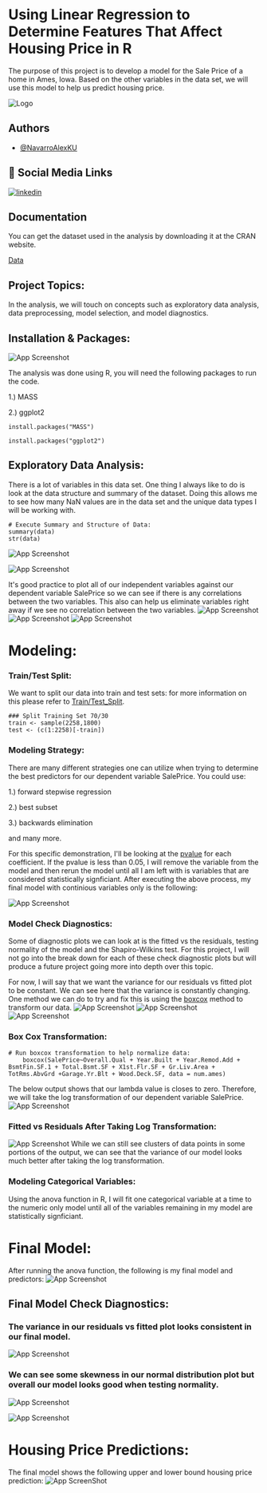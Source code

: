 
# Using Linear Regression to Determine Features That Affect Housing Price in R

The purpose of this project is to develop a model for the Sale Price of a home in Ames, Iowa. Based on the other variables in the data set, we will use this model to help us predict housing price.

![Logo](https://www.familyhomeplans.com/varnish-images/plans/44207/44207-b580.jpg)


## Authors

- [@NavarroAlexKU](https://github.com/NavarroAlexKU/Predicting-Housing-Price.git)


## 🔗 Social Media Links
[![linkedin](https://img.shields.io/badge/linkedin-0A66C2?style=for-the-badge&logo=linkedin&logoColor=white)](https://www.linkedin.com/in/alexnavarro2/)

## Documentation
You can get the dataset used in the analysis by downloading it at the CRAN website.

[Data](https://cran.r-project.org/web/packages/AmesHousing/index.html)


## Project Topics:
In the analysis, we will touch on concepts such as exploratory data analysis, data preprocessing, model selection, and model diagnostics.
## Installation & Packages:
![App Screenshot](https://github.com/NavarroAlexKU/Predicting-Housing-Price/blob/main/R%20Logo.jpeg)

The analysis was done using R, you will need the following packages to run the code.

1.) MASS

2.) ggplot2

```
install.packages("MASS")

install.packages("ggplot2")
```
## Exploratory Data Analysis:
There is a lot of variables in this data set. One thing I always like to do is look at the data structure and summary of the dataset. Doing this allows me to see how many NaN values are in the data set and the unique data types I will be working with.

```
# Execute Summary and Structure of Data:
summary(data)
str(data)
```
![App Screenshot](https://github.com/NavarroAlexKU/Predicting-Housing-Price/blob/main/Screen%20Shot%202021-10-29%20at%2012.54.56%20PM.png?raw=true)

![App Screenshot](https://github.com/NavarroAlexKU/Predicting-Housing-Price/blob/main/Screen%20Shot%202021-10-29%20at%201.23.28%20PM.png?raw=true)

It's good practice to plot all of our independent variables against our dependent variable SalePrice so we can see if there is any correlations between the two variables. This also can help us eliminate variables right away if we see no correlation between the two variables.
![App Screenshot](https://github.com/NavarroAlexKU/Predicting-Housing-Price/blob/main/Screen%20Shot%202021-10-29%20at%201.33.59%20PM.png?raw=true)
![App Screenshot](https://github.com/NavarroAlexKU/Predicting-Housing-Price/blob/main/Predicting-Housing-Price_files/figure-html/unnamed-chunk-2-22.png?raw=True)
![App Screenshot](https://github.com/NavarroAlexKU/Predicting-Housing-Price/blob/main/Predicting-Housing-Price_files/figure-html/unnamed-chunk-2-28.png?raw=True)

# Modeling:
### Train/Test Split:
We want to split our data into train and test sets:
for more information on this please refer to
[Train/Test_Split](https://towardsdatascience.com/train-test-split-c3eed34f763b).
```
### Split Training Set 70/30
train <- sample(2258,1800)
test <- (c(1:2258)[-train])
```

### Modeling Strategy:
There are many different strategies one can utilize when trying to determine the best predictors for our dependent variable SalePrice. You could use:

1.) forward stepwise regression

2.) best subset

3.) backwards elimination

and many more.

For this specific demonstration, I'll be looking at the [pvalue](https://www.investopedia.com/terms/p/p-value.asp) for each coefficient. If the pvalue is less than 0.05, I will remove the variable from the model and then rerun the model until all I am left with is variables that are considered statistically signficiant.
After executing the above process, my final model with continious variables only is the following:

![App Screenshot](https://github.com/NavarroAlexKU/Predicting-Housing-Price/blob/main/Screen%20Shot%202021-11-01%20at%204.17.17%20PM.png?raw=True)

### Model Check Diagnostics:
Some of diagnostic plots we can look at is the fitted vs the residuals, testing normality of the model and the Shapiro-Wilkins test. For this project, I will not go into the break down for each of these check diagnostic plots but will produce a future project going more into depth over this topic.

For now, I will say that we want the variance for our residuals vs fitted plot to be constant. We can see here that the variance is constantly changing. One method we can do to try and fix this is using the [boxcox](https://www.statisticshowto.com/box-cox-transformation/#:~:text=A%20Box%20Cox%20transformation%20is,a%20broader%20number%20of%20tests.) method to transform our data.
![App Screenshot](https://github.com/NavarroAlexKU/Predicting-Housing-Price/blob/main/Predicting-Housing-Price_files/figure-html/unnamed-chunk-4-1.png?raw=True)
![App Screenshot](https://github.com/NavarroAlexKU/Predicting-Housing-Price/blob/main/Predicting-Housing-Price_files/figure-html/unnamed-chunk-4-2.png?raw=True)
![App Screenshot](https://github.com/NavarroAlexKU/Predicting-Housing-Price/blob/main/Predicting-Housing-Price_files/figure-html/unnamed-chunk-4-3.png?raw=True)

### Box Cox Transformation:
```
# Run boxcox transformation to help normalize data:
    boxcox(SalePrice~Overall.Qual + Year.Built + Year.Remod.Add + BsmtFin.SF.1 + Total.Bsmt.SF + X1st.Flr.SF + Gr.Liv.Area + TotRms.AbvGrd +Garage.Yr.Blt + Wood.Deck.SF, data = num.ames)
```
The below output shows that our lambda value is closes to zero. Therefore, we will take the log transformation of our dependent variable SalePrice.
![App Screenshot](https://github.com/NavarroAlexKU/Predicting-Housing-Price/blob/main/Predicting-Housing-Price_files/figure-html/unnamed-chunk-5-1.png?raw=True)

### Fitted vs Residuals After Taking Log Transformation:
![App Screenshot](https://github.com/NavarroAlexKU/Predicting-Housing-Price/blob/main/Predicting-Housing-Price_files/figure-html/unnamed-chunk-5-2.png?raw=True)
While we can still see clusters of data points in some portions of the output, we can see that the variance of our model looks much better after taking the log transformation.

### Modeling Categorical Variables:
Using the anova function in R, I will fit one categorical variable at a time to the numeric only model until all of the variables remaining in my model are statistically signficiant.

# Final Model:
After running the anova function, the following is my final model and predictors:
![App Screenshot](https://github.com/NavarroAlexKU/Predicting-Housing-Price/blob/main/Screen%20Shot%202021-11-01%20at%205.22.00%20PM.png?raw=True)

## Final Model Check Diagnostics:
### The variance in our residuals vs fitted plot looks consistent in our final model.

![App Screenshot](https://github.com/NavarroAlexKU/Predicting-Housing-Price/blob/main/Screen%20Shot%202021-11-01%20at%207.29.52%20PM.png?raw=True)

### We can see some skewness in our normal distribution plot but overall our model looks good when testing normality.

![App Screenshot](https://github.com/NavarroAlexKU/Predicting-Housing-Price/blob/main/Screen%20Shot%202021-11-01%20at%207.30.17%20PM.png?raw=True)

![App Screenshot](https://github.com/NavarroAlexKU/Predicting-Housing-Price/blob/main/Screen%20Shot%202021-11-01%20at%207.30.31%20PM.png?raw=True)

# Housing Price Predictions:
The final model shows the following upper and lower bound housing price prediction:
![App ScreenShot](https://github.com/NavarroAlexKU/Predicting-Housing-Price/blob/main/Screen%20Shot%202021-11-01%20at%206.01.59%20PM.png?raw=True)